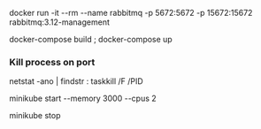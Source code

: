 docker run -it --rm --name rabbitmq -p 5672:5672 -p 15672:15672 rabbitmq:3.12-management

docker-compose build ; docker-compose up

### Kill process on port
netstat -ano | findstr :<PORT>
taskkill /F /PID <PID>

 minikube start --memory 3000 --cpus 2

 minikube stop